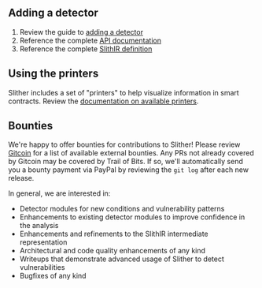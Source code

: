 ## Adding a detector

1. Review the guide to [adding a detector](Adding-a-new-detector)
2. Reference the complete [API documentation](API-examples)
3. Reference the complete [SlithIR definition](SlithIR)

## Using the printers

Slither includes a set of "printers" to help visualize information in smart contracts. Review the [documentation on available printers](Printer-documentation).

## Bounties

We're happy to offer bounties for contributions to Slither! Please review [Gitcoin](https://gitcoin.co/profile/trailofbits) for a list of available external bounties. Any PRs not already covered by Gitcoin may be covered by Trail of Bits. If so, we'll automatically send you a bounty payment via PayPal by reviewing the `git log` after each new release.

In general, we are interested in:
* Detector modules for new conditions and vulnerability patterns
* Enhancements to existing detector modules to improve confidence in the analysis
* Enhancements and refinements to the SlithIR intermediate representation
* Architectural and code quality enhancements of any kind
* Writeups that demonstrate advanced usage of Slither to detect vulnerabilities
* Bugfixes of any kind